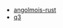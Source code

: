 - [angolmois-rust](https://github.com/lifthrasiir/angolmois-rust)
- [q3](https://github.com/Jeaye/q3)
